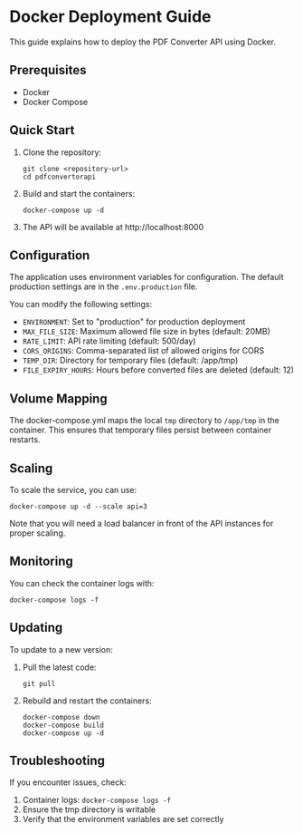 # Docker Deployment Guide

This guide explains how to deploy the PDF Converter API using Docker.

## Prerequisites

- Docker
- Docker Compose

## Quick Start

1. Clone the repository:
   ```
   git clone <repository-url>
   cd pdfconvertorapi
   ```

2. Build and start the containers:
   ```
   docker-compose up -d
   ```

3. The API will be available at http://localhost:8000

## Configuration

The application uses environment variables for configuration. The default production settings are in the `.env.production` file.

You can modify the following settings:

- `ENVIRONMENT`: Set to "production" for production deployment
- `MAX_FILE_SIZE`: Maximum allowed file size in bytes (default: 20MB)
- `RATE_LIMIT`: API rate limiting (default: 500/day)
- `CORS_ORIGINS`: Comma-separated list of allowed origins for CORS
- `TEMP_DIR`: Directory for temporary files (default: /app/tmp)
- `FILE_EXPIRY_HOURS`: Hours before converted files are deleted (default: 12)

## Volume Mapping

The docker-compose.yml maps the local `tmp` directory to `/app/tmp` in the container. This ensures that temporary files persist between container restarts.

## Scaling

To scale the service, you can use:

```
docker-compose up -d --scale api=3
```

Note that you will need a load balancer in front of the API instances for proper scaling.

## Monitoring

You can check the container logs with:

```
docker-compose logs -f
```

## Updating

To update to a new version:

1. Pull the latest code:
   ```
   git pull
   ```

2. Rebuild and restart the containers:
   ```
   docker-compose down
   docker-compose build
   docker-compose up -d
   ```

## Troubleshooting

If you encounter issues, check:

1. Container logs: `docker-compose logs -f`
2. Ensure the tmp directory is writable
3. Verify that the environment variables are set correctly
